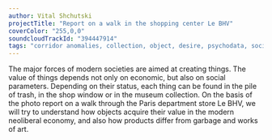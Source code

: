 ```yaml
---
author: Vital Shchutski
projectTitle: "Report on a walk in the shopping center Le BHV"
coverColor: "255,0,0"
soundcloudTrackId: "394447914"
tags: "corridor anomalies, collection, object, desire, psychodata, social choreography, quick knowledge, places of transparency, self-destructing structures, htp, exclusion of non-perspective pedestrians"
---
```


The major forces of modern societies are aimed at creating things. The value of things depends not only on economic, but also on social parameters. Depending on their status, each thing can be found in the pile of trash, in the shop window or in the museum collection. On the basis of the photo report on a walk through the Paris department store Le BHV, we will try to understand how objects acquire their value in the modern neoliberal economy, and also how products differ from garbage and works of art.
